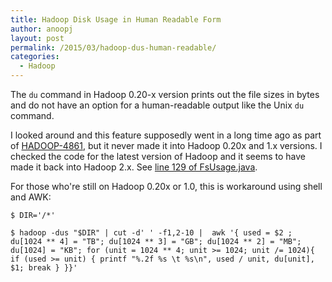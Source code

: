 ```yaml
---
title: Hadoop Disk Usage in Human Readable Form
author: anoopj
layout: post
permalink: /2015/03/hadoop-dus-human-readable/
categories:
  - Hadoop
---
```


The `du` command in Hadoop 0.20-x version prints out the file sizes in
bytes and do not have an option for a human-readable output like the Unix
`du` command.

I looked around and this feature supposedly went in a long time ago as part of [HADOOP-4861](https://issues.apache.org/jira/browse/HADOOP-4861), but it never made it into Hadoop 0.20x and 1.x versions. I checked the code for the latest version of Hadoop and it seems to have made it back into Hadoop 2.x. See [line 129 of FsUsage.java](https://github.com/apache/hadoop/blob/trunk/hadoop-common-project/hadoop-common/src/main/java/org/apache/hadoop/fs/shell/FsUsage.java#L129).

For those who're still on Hadoop 0.20x or 1.0, this is workaround using shell and AWK:

```
$ DIR='/*'

$ hadoop -dus "$DIR" | cut -d' ' -f1,2-10 |  awk '{ used = $2 ; du[1024 ** 4] = "TB"; du[1024 ** 3] = "GB"; du[1024 ** 2] = "MB"; du[1024] = "KB"; for (unit = 1024 ** 4; unit >= 1024; unit /= 1024){ if (used >= unit) { printf "%.2f %s \t %s\n", used / unit, du[unit], $1; break } }}'

```

